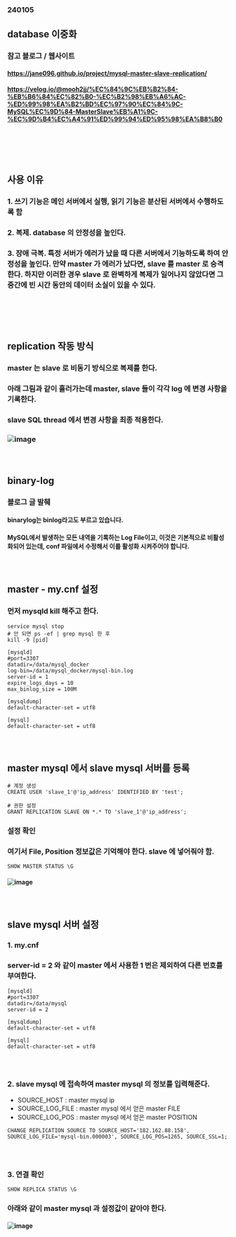 ### 240105
## database 이중화
### 참고 블로그 / 웹사이트
#### https://jane096.github.io/project/mysql-master-slave-replication/
#### https://velog.io/@mooh2jj/%EC%84%9C%EB%B2%84-%EB%B6%84%EC%82%B0-%EC%B2%98%EB%A6%AC-%ED%99%98%EA%B2%BD%EC%97%90%EC%84%9C-MySQL%EC%9D%84-MasterSlave%EB%A1%9C-%EC%9D%B4%EC%A4%91%ED%99%94%ED%95%98%EA%B8%B0
### <br/><br/><br/>

## 사용 이유
### 1. 쓰기 기능은 메인 서버에서 실행, 읽기 기능은 분산된 서버에서 수행하도록 함
### 2. 복제. database 의 안정성을 높인다.
### 3. 장애 극복. 특정 서버가 에러가 났을 때 다른 서버에서 기능하도록 하여 안정성을 높인다. 만약 master 가 에러가 났다면, slave 를 master 로 승격한다. 하지만 이러한 경우 slave 로 완벽하게 복제가 일어나지 않았다면 그 중간에 빈 시간 동안의 데이터 소실이 있을 수 있다.
### <br/><br/><br/>

## replication 작동 방식
### master 는 slave 로 비동기 방식으로 복제를 한다.
### 아래 그림과 같이 흘러가는데 master, slave 들이 각각 log 에 변경 사항을 기록한다.
### slave SQL thread 에서 변경 사항을 최종 적용한다.
### ![image](https://github.com/Shin-jongwhan/mysql_and_sql/assets/62974484/9de59d7e-aaf4-4af7-b11e-5f75231c699a)
### <br/>

## binary-log
### 블로그 글 발췌
#### binarylog는 binlog라고도 부르고 있습니다.
#### MySQL에서 발생하는 모든 내역을 기록하는 Log File이고, 이것은 기본적으로 비활성화되어 있는데, conf 파일에서 수정해서 이를 활성화 시켜주어야 합니다.
### <br/>

## master - my.cnf 설정
### 먼저 mysqld kill 해주고 한다.
```
service mysql stop
# 안 되면 ps -ef | grep mysql 한 후
kill -9 [pid]
```

```
[mysqld]
#port=3307
datadir=/data/mysql_docker
log-bin=/data/mysql_docker/mysql-bin.log
server-id = 1
expire_logs_days = 10
max_binlog_size = 100M

[mysqldump]
default-character-set = utf8

[mysql]
default-character-set = utf8
```
### <br/>

## master mysql 에서 slave mysql 서버를 등록
```
# 계정 생성
CREATE USER 'slave_1'@'ip_address' IDENTIFIED BY 'test';

# 권한 설정
GRANT REPLICATION SLAVE ON *.* TO 'slave_1'@'ip_address';
```

### 설정 확인
### 여기서 File, Position 정보값은 기억해야 한다. slave 에 넣어줘야 함.
```
SHOW MASTER STATUS \G
```
#### ![image](https://github.com/Shin-jongwhan/mysql_and_sql/assets/62974484/fd9f5a6f-bd84-411b-ba7a-232455038500)
### <br/>

## slave mysql 서버 설정
### 1. my.cnf 
### server-id = 2 와 같이 master 에서 사용한 1 번은 제외하여 다른 번호를 부여한다.
```
[mysqld]
#port=3307
datadir=/data/mysql
server-id = 2

[mysqldump]
default-character-set = utf8

[mysql]
default-character-set = utf8
```
### <br/>

### 2. slave mysql 에 접속하여 master mysql 의 정보를 입력해준다.
- SOURCE_HOST : master mysql ip
- SOURCE_LOG_FILE : master mysql 에서 얻은 master FILE
- SOURCE_LOG_POS : master mysql 에서 얻은 master POSITION
```
CHANGE REPLICATION SOURCE TO SOURCE_HOST='182.162.88.158', SOURCE_LOG_FILE='mysql-bin.000003', SOURCE_LOG_POS=1265, SOURCE_SSL=1;
```
### <br/>

### 3. 연결 확인
```
SHOW REPLICA STATUS \G
```
### 아래와 같이 master mysql 과 설정값이 같아야 한다.
#### ![image](https://github.com/Shin-jongwhan/mysql_and_sql/assets/62974484/6f9818bc-a390-4c03-ab7c-33f5df293694)
